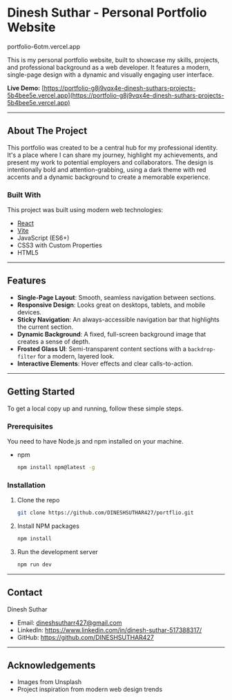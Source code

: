 # Dinesh Suthar - Personal Portfolio Website
portfolio-6otm.vercel.app

This is my personal portfolio website, built to showcase my skills, projects, and professional background as a web developer. It features a modern, single-page design with a dynamic and visually engaging user interface.

**Live Demo:** [https://portfolio-g8j9vqx4e-dinesh-suthars-projects-5b4bee5e.vercel.app](https://portfolio-g8j9vqx4e-dinesh-suthars-projects-5b4bee5e.vercel.app)

---

## About The Project

This portfolio was created to be a central hub for my professional identity. It's a place where I can share my journey, highlight my achievements, and present my work to potential employers and collaborators. The design is intentionally bold and attention-grabbing, using a dark theme with red accents and a dynamic background to create a memorable experience.

### Built With

This project was built using modern web technologies:

*   [React](https://reactjs.org/)
*   [Vite](https://vitejs.dev/)
*   JavaScript (ES6+)
*   CSS3 with Custom Properties
*   HTML5

---

## Features

*   **Single-Page Layout**: Smooth, seamless navigation between sections.
*   **Responsive Design**: Looks great on desktops, tablets, and mobile devices.
*   **Sticky Navigation**: An always-accessible navigation bar that highlights the current section.
*   **Dynamic Background**: A fixed, full-screen background image that creates a sense of depth.
*   **Frosted Glass UI**: Semi-transparent content sections with a `backdrop-filter` for a modern, layered look.
*   **Interactive Elements**: Hover effects and clear calls-to-action.

---

## Getting Started

To get a local copy up and running, follow these simple steps.

### Prerequisites

You need to have Node.js and npm installed on your machine.

*   npm
    ```sh
    npm install npm@latest -g
    ```

### Installation

1.  Clone the repo
    ```sh
    git clone https://github.com/DINESHSUTHAR427/portflio.git
    ```
2.  Install NPM packages
    ```sh
    npm install
    ```
3.  Run the development server
    ```sh
    npm run dev
    ```

---

## Contact

Dinesh Suthar

*   Email: dineshsutharr427@gmail.com
*   LinkedIn: https://www.linkedin.com/in/dinesh-suthar-517388317/
*   GitHub: https://github.com/DINESHSUTHAR427

---

## Acknowledgements

*   Images from Unsplash
*   Project inspiration from modern web design trends
